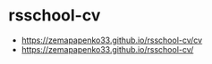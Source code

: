 # rsschool-cv

* https://zemapapenko33.github.io/rsschool-cv/cv
* https://zemapapenko33.github.io/rsschool-cv/

